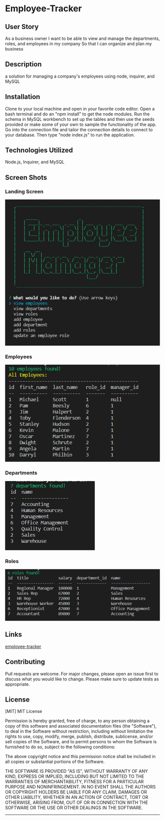 # Employee-Tracker

## User Story
As a business owner
I want to be able to view and manage the departments, roles, and employees in my company
So that I can organize and plan my business

## Description
a solution for managing a company's employees using node, inquirer, and MySQL

## Installation
Clone to your local machine and open in your favorite code editor.  Open a bash terminal and do an "npm install" to get the node modules.  Run the schema in MySQL workbench to set up the tables and then use the seeds provided or make some of your own to sample the functionality of the app.  Go into the connection file and tailor the connection details to connect to your database.  Then type "node index.js" to run the application.  

## Technologies Utilized
Node.js, Inquirer, and MySQL

## Screen Shots
### Landing Screen
![image](./assets/home.PNG)

### Employees
![image](./assets/employees.PNG)

### Departments
![image](./assets/departments.PNG)

### Roles
![image](./assets/roles.PNG)

## Links
[employee-tracker](https://github.com/aagrosse/Employee-Tracker)


## Contributing
Pull requests are welcome. For major changes, please open an issue first to discuss what you would like to change.
Please make sure to update tests as appropriate.

## License
[MIT]
MIT License

Permission is hereby granted, free of charge, to any person obtaining a copy
of this software and associated documentation files (the "Software"), to deal
in the Software without restriction, including without limitation the rights
to use, copy, modify, merge, publish, distribute, sublicense, and/or sell
copies of the Software, and to permit persons to whom the Software is
furnished to do so, subject to the following conditions:

The above copyright notice and this permission notice shall be included in all
copies or substantial portions of the Software.

THE SOFTWARE IS PROVIDED "AS IS", WITHOUT WARRANTY OF ANY KIND, EXPRESS OR
IMPLIED, INCLUDING BUT NOT LIMITED TO THE WARRANTIES OF MERCHANTABILITY,
FITNESS FOR A PARTICULAR PURPOSE AND NONINFRINGEMENT. IN NO EVENT SHALL THE
AUTHORS OR COPYRIGHT HOLDERS BE LIABLE FOR ANY CLAIM, DAMAGES OR OTHER
LIABILITY, WHETHER IN AN ACTION OF CONTRACT, TORT OR OTHERWISE, ARISING FROM,
OUT OF OR IN CONNECTION WITH THE SOFTWARE OR THE USE OR OTHER DEALINGS IN THE
SOFTWARE.

- - - - -


